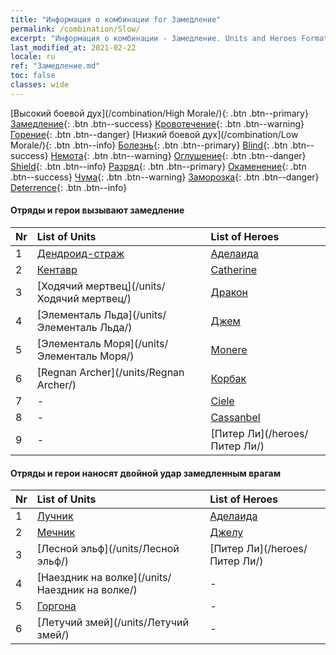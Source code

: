 ```yaml
---
title: "Информация о комбинации for Замедление"
permalink: /combination/Slow/
excerpt: "Информация о комбинации - Замедление. Units and Heroes Formation."
last_modified_at: 2021-02-22
locale: ru
ref: "Замедление.md"
toc: false
classes: wide
---
```


  [Высокий боевой дух](/combination/High Morale/){: .btn .btn--primary} [Замедление](/combination/Slow/){: .btn .btn--success} [Кровотечение](/combination/Bleeding/){: .btn .btn--warning} [Горение](/combination/Burning/){: .btn .btn--danger} [Низкий боевой дух](/combination/Low Morale/){: .btn .btn--info} [Болезнь](/combination/Disease/){: .btn .btn--primary} [Blind](/combination/Blind/){: .btn .btn--success} [Немота](/combination/Silence/){: .btn .btn--warning} [Оглушение](/combination/Stun/){: .btn .btn--danger} [Shield](/combination/Shield/){: .btn .btn--info} [Разряд](/combination/Static/){: .btn .btn--primary} [Окаменение](/combination/Petrify/){: .btn .btn--success} [Чума](/combination/Plague/){: .btn .btn--warning} [Заморозка](/combination/Freeze/){: .btn .btn--danger} [Deterrence](/combination/Deterrence/){: .btn .btn--info} 


#### Отряды и герои вызывают замедление

  | Nr |  List of Units  | List of Heroes | 
  |:---|:----------------|:---------------| 
  | 1 | [Дендроид-страж](/units/Дендроид-страж/) | [Аделаида](/heroes/Аделаида/) |
  | 2 | [Кентавр](/units/Кентавр/) | [Catherine](/heroes/Catherine/) |
  | 3 | [Ходячий мертвец](/units/Ходячий мертвец/) | [Дракон](/heroes/Дракон/) |
  | 4 | [Элементаль Льда](/units/Элементаль Льда/) | [Джем](/heroes/Джем/) |
  | 5 | [Элементаль Моря](/units/Элементаль Моря/) | [Monere](/heroes/Monere/) |
  | 6 | [Regnan Archer](/units/Regnan Archer/) | [Корбак](/heroes/Корбак/) |
  | 7 | - | [Ciele](/heroes/Ciele/) |
  | 8 | - | [Cassanbel](/heroes/Cassanbel/) |
  | 9 | - | [Питер Ли](/heroes/Питер Ли/) |


#### Отряды и герои наносят двойной удар замедленным врагам

  | Nr |  List of Units  | List of Heroes | 
  |:---|:----------------|:---------------| 
  | 1 | [Лучник](/units/Лучник/) | [Аделаида](/heroes/Аделаида/) |
  | 2 | [Мечник](/units/Мечник/) | [Джелу](/heroes/Джелу/) |
  | 3 | [Лесной эльф](/units/Лесной эльф/) | [Питер Ли](/heroes/Питер Ли/) |
  | 4 | [Наездник на волке](/units/Наездник на волке/) | - |
  | 5 | [Горгона](/units/Горгона/) | - |
  | 6 | [Летучий змей](/units/Летучий змей/) | - |
